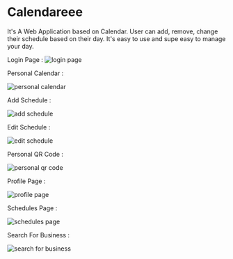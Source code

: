 # Calendareee
It's A Web Application based on Calendar. User can add, remove, change their schedule based on their day. It's easy to use and supe easy to manage your day.

Login Page :
![login page](https://user-images.githubusercontent.com/62601267/204956746-7d4a117c-7d9f-4304-baa2-8e09a8d115e5.JPG)

Personal Calendar :

![personal calendar](https://user-images.githubusercontent.com/62601267/204956747-ea1f3132-d320-426a-af54-fe30659d578f.JPG)

Add Schedule :

![add schedule](https://user-images.githubusercontent.com/62601267/204956736-2732ce4f-c2c5-4887-ab80-ba56672c6261.JPG)

Edit Schedule :

![edit schedule](https://user-images.githubusercontent.com/62601267/204956743-fc4f54dc-9564-4ecd-ae8b-e304e2554647.JPG)

Personal QR Code :

![personal qr code](https://user-images.githubusercontent.com/62601267/204956750-f9aaea94-c743-4524-9a67-2182b2b0a6bf.JPG)

Profile Page :

![profile page](https://user-images.githubusercontent.com/62601267/204956753-2d6be928-7260-4dfe-9d68-1ee943814c89.JPG)
 
 Schedules Page :
 
![schedules page](https://user-images.githubusercontent.com/62601267/204956756-2a7f7571-ab91-48b3-bc36-68a882476f21.JPG)

Search For Business :

![search for business](https://user-images.githubusercontent.com/62601267/204956759-180a3e1e-e00a-41a9-929b-4e781ef0fa48.JPG)
